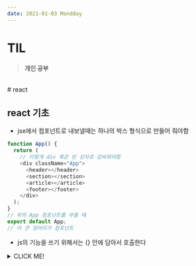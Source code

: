 ```yaml
---
date: 2021-01-03 Mondday
---
```


# TIL

> **개인 공부**
<br />
# react

## **react 기초**
- jsx에서 컴포넌트로 내보낼때는 하나의 박스 형식으로 만들어 줘야함
```js
function App() {
  return (
    // 이렇게 div 혹은 빈 상자로 감싸줘야함
    <div className="App"> 
      <header></header>
      <section></section>
      <article></article>
      <footer></footer>
    </div>
  );
}
// 위의 App 컴포넌트를 부를 때
export default App;
// 이 큰 덩어리가 컴포넌트
```

- js의 기능을 쓰기 위해서는 {} 안에 담아서 호출한다


<details>
<summary>CLICK ME!</summary>  

- 
</detials>  
